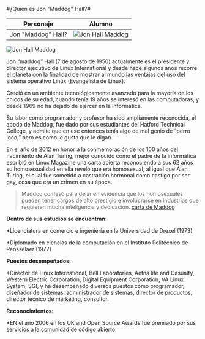 #¿Quien es Jon "Maddog" Hall?#

Personaje |  Alumno
--------- | -------
Jon "Maddog" Hall? | ![ Jon Hall Maddog](http://2.bp.blogspot.com/-MnEFwy5U50g/T-fEEcyo0iI/AAAAAAAAA2Y/g0-zeTWkKG4/s320/Jon-Hall-Maddog.jpg)  

![ Jon Hall Maddog](http://2.bp.blogspot.com/-MnEFwy5U50g/T-fEEcyo0iI/AAAAAAAAA2Y/g0-zeTWkKG4/s320/Jon-Hall-Maddog.jpg) 

Jon “maddog” Hall (7 de agosto de 1950) actualmente es el presidente y director ejecutivo de Linux International y desde hace algunos años recorre el planeta con la finalidad de mostrar al mundo las ventajas del uso del sistema operativo Linux (Evangelista de Linux).

Creció en un ambiente tecnológicamente avanzado para la mayoría de los chicos de su edad, cuando  tenía 19 años se interesó en las computadoras, y desde 1969 no ha dejado de ejercer en la informática. 

Su labor como programador  y profesor  ha sido ampliamente reconocida, el apodo de Maddog, fue dado por sus estudiantes del Hatford Technical College, y admite que en ese entonces tenía algo de mal genio de “perro loco,” pero es como le gusta que le digan.

En el año de 2012 en honor a la conmemoración de los 100 años del nacimiento de Alan Turing, mejor conocido como el padre de la informática escribió en Linux Magazine una carta abierta reconociendo a sus 62 años su homosexualidad en ella reveló que era homosexual, al igual que Alan Turing, el cual fue sometido a castración hormonal como castigo por ser gay, cosa que era un crimen en su época.
> Maddog confesó para dejar en evidencia que los homosexuales pueden tener cargos de alto prestigio e involucrarse en industrias que requieren mucha inteligencia y dedicación. [carta de Maddog](http://www.linux-magazine.com/content/view/full/55727 "Carta Abierta de Jon Maddog Hall")

**Dentro de sus estudios se encuentran:**

*Licenciatura en comercio e ingeniería en la Universidad de Drexel (1973)

*Diplomado en ciencias de la computación en el Instituto Politécnico de Rensselaer (1977)

**Puestos desempeñados:**

*Director de Linux International, Bell Laboratories, Aetna life and Casualty, Western Electric Corporation, Digital Equipment Corporation, VA Linux System, SGI, y ha desempeñado diversos puestos como programador, diseñador de sistemas, administrador de sistemas, director de productos, director técnico de marketing, consultor.

**Reconocimientos:**

*EN el año 2006 en los UK and Open Source Awards fue premiado por sus servicios a la comunidad de código abierto.